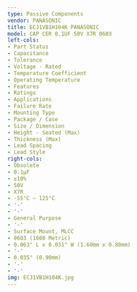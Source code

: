 ```yaml
---
type: Passive Components
vendor: PANASONIC
title: ECJ1VB1H104K PANASONIC
model: CAP CER 0.1UF 50V X7R 0603
left-cols:
- Part Status
- Capacitance
- Tolerance
- Voltage - Rated
- Temperature Coefficient
- Operating Temperature
- Features
- Ratings
- Applications
- Failure Rate
- Mounting Type
- Package / Case
- Size / Dimension
- Height - Seated (Max)
- Thickness (Max)
- Lead Spacing
- Lead Style
right-cols:
- Obsolete
- 0.1µF
- ±10%
- 50V
- X7R
- -55°C ~ 125°C
- '-'
- '-'
- General Purpose
- '-'
- Surface Mount, MLCC
- 0603 (1608 Metric)
- 0.063" L x 0.031" W (1.60mm x 0.80mm)
- '-'
- 0.035" (0.90mm)
- '-'
- '-'
img: ECJ1VB1H104K.jpg
---
```


